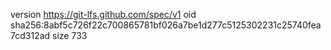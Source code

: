 version https://git-lfs.github.com/spec/v1
oid sha256:8abf5c726f22c700865781bf026a7be1d277c5125302231c25740fea7cd312ad
size 733
